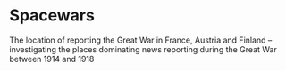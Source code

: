 # Spacewars

The loc­a­tion of re­port­ing the Great War in France, Aus­tria and Fin­land – investigating the places dominating news reporting during the Great War between 1914 and 1918 
